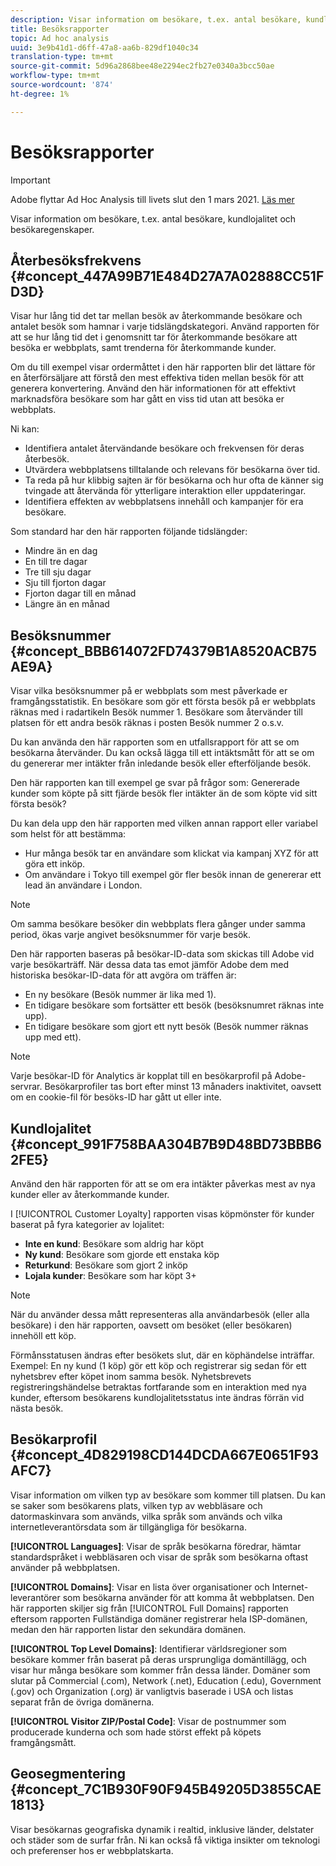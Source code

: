 ```yaml
---
description: Visar information om besökare, t.ex. antal besökare, kundlojalitet och besökaregenskaper.
title: Besöksrapporter
topic: Ad hoc analysis
uuid: 3e9b41d1-d6ff-47a8-aa6b-829df1040c34
translation-type: tm+mt
source-git-commit: 5d96a2868bee48e2294ec2fb27e0340a3bcc50ae
workflow-type: tm+mt
source-wordcount: '874'
ht-degree: 1%

---
```



# Besöksrapporter

>[!IMPORTANT]
>
>Adobe flyttar Ad Hoc Analysis till livets slut den 1 mars 2021. [Läs mer](https://adobe.ly/discoverworkspace)

Visar information om besökare, t.ex. antal besökare, kundlojalitet och besökaregenskaper.

## Återbesöksfrekvens {#concept_447A99B71E484D27A7A02888CC51FD3D}

Visar hur lång tid det tar mellan besök av återkommande besökare och antalet besök som hamnar i varje tidslängdskategori. Använd rapporten för att se hur lång tid det i genomsnitt tar för återkommande besökare att besöka er webbplats, samt trenderna för återkommande kunder.

<!-- 

c_reports_return_freq.xml

 -->

Om du till exempel visar ordermåttet i den här rapporten blir det lättare för en återförsäljare att förstå den mest effektiva tiden mellan besök för att generera konvertering. Använd den här informationen för att effektivt marknadsföra besökare som har gått en viss tid utan att besöka er webbplats.

Ni kan:

* Identifiera antalet återvändande besökare och frekvensen för deras återbesök.
* Utvärdera webbplatsens tilltalande och relevans för besökarna över tid.
* Ta reda på hur klibbig sajten är för besökarna och hur ofta de känner sig tvingade att återvända för ytterligare interaktion eller uppdateringar.
* Identifiera effekten av webbplatsens innehåll och kampanjer för era besökare.

Som standard har den här rapporten följande tidslängder:

* Mindre än en dag
* En till tre dagar
* Tre till sju dagar
* Sju till fjorton dagar
* Fjorton dagar till en månad
* Längre än en månad

## Besöksnummer {#concept_BBB614072FD74379B1A8520ACB75AE9A}

Visar vilka besöksnummer på er webbplats som mest påverkade er framgångsstatistik. En besökare som gör ett första besök på er webbplats räknas med i radartikeln Besök nummer 1. Besökare som återvänder till platsen för ett andra besök räknas i posten Besök nummer 2 o.s.v.

<!-- 

c_reports_visit_number.xml

 -->

Du kan använda den här rapporten som en utfallsrapport för att se om besökarna återvänder. Du kan också lägga till ett intäktsmått för att se om du genererar mer intäkter från inledande besök eller efterföljande besök.

Den här rapporten kan till exempel ge svar på frågor som: Genererade kunder som köpte på sitt fjärde besök fler intäkter än de som köpte vid sitt första besök?

Du kan dela upp den här rapporten med vilken annan rapport eller variabel som helst för att bestämma:

* Hur många besök tar en användare som klickat via kampanj XYZ för att göra ett inköp.
* Om användare i Tokyo till exempel gör fler besök innan de genererar ett lead än användare i London.

>[!NOTE]
>
>Om samma besökare besöker din webbplats flera gånger under samma period, ökas varje angivet besöksnummer för varje besök.

Den här rapporten baseras på besökar-ID-data som skickas till Adobe vid varje besökarträff. När dessa data tas emot jämför Adobe dem med historiska besökar-ID-data för att avgöra om träffen är:

* En ny besökare (Besök nummer är lika med 1).
* En tidigare besökare som fortsätter ett besök (besöksnumret räknas inte upp).
* En tidigare besökare som gjort ett nytt besök (Besök nummer räknas upp med ett).

>[!NOTE]
>
>Varje besökar-ID för Analytics är kopplat till en besökarprofil på Adobe-servrar. Besökarprofiler tas bort efter minst 13 månaders inaktivitet, oavsett om en cookie-fil för besöks-ID har gått ut eller inte.

## Kundlojalitet {#concept_991F758BAA304B7B9D48BD73BBB62FE5}

Använd den här rapporten för att se om era intäkter påverkas mest av nya kunder eller av återkommande kunder.

<!-- 

c_reports_customerloyalty.xml

 -->

I [!UICONTROL Customer Loyalty] rapporten visas köpmönster för kunder baserat på fyra kategorier av lojalitet:

* **Inte en kund**: Besökare som aldrig har köpt
* **Ny kund**: Besökare som gjorde ett enstaka köp
* **Returkund**: Besökare som gjort 2 inköp
* **Lojala kunder**: Besökare som har köpt 3+

>[!NOTE]
>
>När du använder dessa mått representeras alla användarbesök (eller alla besökare) i den här rapporten, oavsett om besöket (eller besökaren) innehöll ett köp.

Förmånsstatusen ändras efter besökets slut, där en köphändelse inträffar. Exempel: En ny kund (1 köp) gör ett köp och registrerar sig sedan för ett nyhetsbrev efter köpet inom samma besök. Nyhetsbrevets registreringshändelse betraktas fortfarande som en interaktion med nya kunder, eftersom besökarens kundlojalitetsstatus inte ändras förrän vid nästa besök.

## Besökarprofil {#concept_4D829198CD144DCDA667E0651F93AFC7}

Visar information om vilken typ av besökare som kommer till platsen. Du kan se saker som besökarens plats, vilken typ av webbläsare och datormaskinvara som används, vilka språk som används och vilka internetleverantörsdata som är tillgängliga för besökarna.

<!-- 

c_reports_visitor_profile.xml

 -->

**[!UICONTROL Languages]**: Visar de språk besökarna föredrar, hämtar standardspråket i webbläsaren och visar de språk som besökarna oftast använder på webbplatsen.

**[!UICONTROL Domains]**: Visar en lista över organisationer och Internet-leverantörer som besökarna använder för att komma åt webbplatsen. Den här rapporten skiljer sig från [!UICONTROL Full Domains] rapporten eftersom rapporten Fullständiga domäner registrerar hela ISP-domänen, medan den här rapporten listar den sekundära domänen.

**[!UICONTROL Top Level Domains]**: Identifierar världsregioner som besökare kommer från baserat på deras ursprungliga domäntillägg, och visar hur många besökare som kommer från dessa länder. Domäner som slutar på Commercial (.com), Network (.net), Education (.edu), Government (.gov) och Organization (.org) är vanligtvis baserade i USA och listas separat från de övriga domänerna.

**[!UICONTROL Visitor ZIP/Postal Code]**: Visar de postnummer som producerade kunderna och som hade störst effekt på köpets framgångsmått.

## Geosegmentering {#concept_7C1B930F90F945B49205D3855CAE1813}

<!-- 

c_reports_geosegmentation.xml

 -->

Visar besökarnas geografiska dynamik i realtid, inklusive länder, delstater och städer som de surfar från. Ni kan också få viktiga insikter om teknologi och preferenser hos er webbplatskarta.
